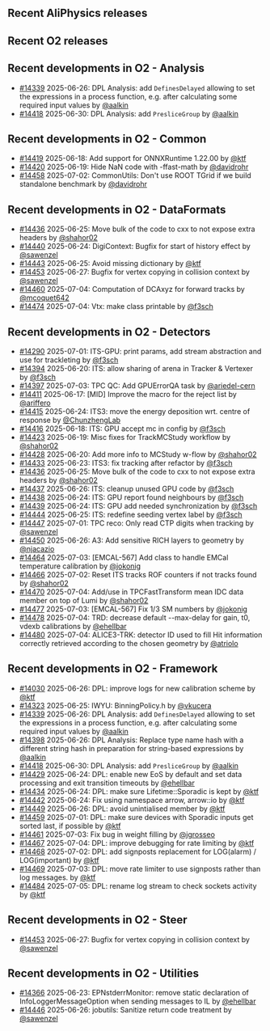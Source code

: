 ## Recent AliPhysics releases
## Recent O2 releases
## Recent developments in O2 - Analysis
- [\#14339](https://github.com/AliceO2Group/AliceO2/pull/14339) 2025-06-26: DPL Analysis: add `DefinesDelayed` allowing to set the expressions in a process function, e.g. after calculating some required input values by [@aalkin](https://github.com/aalkin)
- [\#14418](https://github.com/AliceO2Group/AliceO2/pull/14418) 2025-06-30: DPL Analysis: add `PresliceGroup` by [@aalkin](https://github.com/aalkin)
## Recent developments in O2 - Common
- [\#14419](https://github.com/AliceO2Group/AliceO2/pull/14419) 2025-06-18: Add support for ONNXRuntime 1.22.00 by [@ktf](https://github.com/ktf)
- [\#14420](https://github.com/AliceO2Group/AliceO2/pull/14420) 2025-06-19: Hide NaN code with -ffast-math by [@davidrohr](https://github.com/davidrohr)
- [\#14458](https://github.com/AliceO2Group/AliceO2/pull/14458) 2025-07-02: CommonUtils: Don't use ROOT TGrid if we build standalone benchmark by [@davidrohr](https://github.com/davidrohr)
## Recent developments in O2 - DataFormats
- [\#14436](https://github.com/AliceO2Group/AliceO2/pull/14436) 2025-06-25: Move bulk of the code to cxx to not expose extra headers by [@shahor02](https://github.com/shahor02)
- [\#14440](https://github.com/AliceO2Group/AliceO2/pull/14440) 2025-06-24: DigiContext: Bugfix for start of history effect by [@sawenzel](https://github.com/sawenzel)
- [\#14443](https://github.com/AliceO2Group/AliceO2/pull/14443) 2025-06-25: Avoid missing dictionary by [@ktf](https://github.com/ktf)
- [\#14453](https://github.com/AliceO2Group/AliceO2/pull/14453) 2025-06-27: Bugfix for vertex copying in collision context by [@sawenzel](https://github.com/sawenzel)
- [\#14460](https://github.com/AliceO2Group/AliceO2/pull/14460) 2025-07-04: Computation of DCAxyz for forward tracks by [@mcoquet642](https://github.com/mcoquet642)
- [\#14474](https://github.com/AliceO2Group/AliceO2/pull/14474) 2025-07-04: Vtx: make class printable by [@f3sch](https://github.com/f3sch)
## Recent developments in O2 - Detectors
- [\#14290](https://github.com/AliceO2Group/AliceO2/pull/14290) 2025-07-01: ITS-GPU: print params, add stream abstraction and use for trackleting by [@f3sch](https://github.com/f3sch)
- [\#14394](https://github.com/AliceO2Group/AliceO2/pull/14394) 2025-06-20: ITS: allow sharing of arena in Tracker & Vertexer by [@f3sch](https://github.com/f3sch)
- [\#14397](https://github.com/AliceO2Group/AliceO2/pull/14397) 2025-07-03: TPC QC: Add GPUErrorQA task by [@ariedel-cern](https://github.com/ariedel-cern)
- [\#14411](https://github.com/AliceO2Group/AliceO2/pull/14411) 2025-06-17: [MID] Improve the macro for the reject list by [@ariffero](https://github.com/ariffero)
- [\#14415](https://github.com/AliceO2Group/AliceO2/pull/14415) 2025-06-24: ITS3: move the energy deposition wrt. centre of response by [@ChunzhengLab](https://github.com/ChunzhengLab)
- [\#14416](https://github.com/AliceO2Group/AliceO2/pull/14416) 2025-06-18: ITS: GPU accept mc in config by [@f3sch](https://github.com/f3sch)
- [\#14423](https://github.com/AliceO2Group/AliceO2/pull/14423) 2025-06-19: Misc fixes for TrackMCStudy workflow by [@shahor02](https://github.com/shahor02)
- [\#14428](https://github.com/AliceO2Group/AliceO2/pull/14428) 2025-06-20: Add more info to MCStudy w-flow by [@shahor02](https://github.com/shahor02)
- [\#14433](https://github.com/AliceO2Group/AliceO2/pull/14433) 2025-06-23: ITS3: fix tracking after refactor by [@f3sch](https://github.com/f3sch)
- [\#14436](https://github.com/AliceO2Group/AliceO2/pull/14436) 2025-06-25: Move bulk of the code to cxx to not expose extra headers by [@shahor02](https://github.com/shahor02)
- [\#14437](https://github.com/AliceO2Group/AliceO2/pull/14437) 2025-06-26: ITS: cleanup unused GPU code by [@f3sch](https://github.com/f3sch)
- [\#14438](https://github.com/AliceO2Group/AliceO2/pull/14438) 2025-06-24: ITS: GPU report found neighbours by [@f3sch](https://github.com/f3sch)
- [\#14439](https://github.com/AliceO2Group/AliceO2/pull/14439) 2025-06-24: ITS: GPU add needed synchronization by [@f3sch](https://github.com/f3sch)
- [\#14444](https://github.com/AliceO2Group/AliceO2/pull/14444) 2025-06-25: ITS: redefine seeding vertex label by [@f3sch](https://github.com/f3sch)
- [\#14447](https://github.com/AliceO2Group/AliceO2/pull/14447) 2025-07-01: TPC reco: Only read CTP digits when tracking by [@sawenzel](https://github.com/sawenzel)
- [\#14450](https://github.com/AliceO2Group/AliceO2/pull/14450) 2025-06-26: A3: Add sensitive RICH layers to geometry by [@njacazio](https://github.com/njacazio)
- [\#14464](https://github.com/AliceO2Group/AliceO2/pull/14464) 2025-07-03: [EMCAL-567] Add class to handle EMCal temperature calibration by [@jokonig](https://github.com/jokonig)
- [\#14466](https://github.com/AliceO2Group/AliceO2/pull/14466) 2025-07-02: Reset ITS tracks ROF counters if not tracks found by [@shahor02](https://github.com/shahor02)
- [\#14470](https://github.com/AliceO2Group/AliceO2/pull/14470) 2025-07-04: Add/use in TPCFastTransform mean IDC data member on top of Lumi by [@shahor02](https://github.com/shahor02)
- [\#14477](https://github.com/AliceO2Group/AliceO2/pull/14477) 2025-07-03: [EMCAL-567] Fix 1/3 SM numbers by [@jokonig](https://github.com/jokonig)
- [\#14478](https://github.com/AliceO2Group/AliceO2/pull/14478) 2025-07-04: TRD: decrease default --max-delay for gain, t0, vdexb calibrations by [@ehellbar](https://github.com/ehellbar)
- [\#14480](https://github.com/AliceO2Group/AliceO2/pull/14480) 2025-07-04: ALICE3-TRK: detector ID used to fill Hit information correctly retrieved according to the chosen geometry by [@atriolo](https://github.com/atriolo)
## Recent developments in O2 - Framework
- [\#14030](https://github.com/AliceO2Group/AliceO2/pull/14030) 2025-06-26: DPL: improve logs for new calibration scheme by [@ktf](https://github.com/ktf)
- [\#14323](https://github.com/AliceO2Group/AliceO2/pull/14323) 2025-06-25: IWYU: BinningPolicy.h by [@vkucera](https://github.com/vkucera)
- [\#14339](https://github.com/AliceO2Group/AliceO2/pull/14339) 2025-06-26: DPL Analysis: add `DefinesDelayed` allowing to set the expressions in a process function, e.g. after calculating some required input values by [@aalkin](https://github.com/aalkin)
- [\#14398](https://github.com/AliceO2Group/AliceO2/pull/14398) 2025-06-26: DPL Analysis: Replace type name hash with a different string hash in preparation for string-based expressions by [@aalkin](https://github.com/aalkin)
- [\#14418](https://github.com/AliceO2Group/AliceO2/pull/14418) 2025-06-30: DPL Analysis: add `PresliceGroup` by [@aalkin](https://github.com/aalkin)
- [\#14429](https://github.com/AliceO2Group/AliceO2/pull/14429) 2025-06-24: DPL: enable new EoS by default and set data processing and exit transition timeouts by [@ehellbar](https://github.com/ehellbar)
- [\#14434](https://github.com/AliceO2Group/AliceO2/pull/14434) 2025-06-24: DPL: make sure Lifetime::Sporadic is kept by [@ktf](https://github.com/ktf)
- [\#14442](https://github.com/AliceO2Group/AliceO2/pull/14442) 2025-06-24: Fix using namespace arrow, arrow::io by [@ktf](https://github.com/ktf)
- [\#14449](https://github.com/AliceO2Group/AliceO2/pull/14449) 2025-06-26: DPL: avoid unintialised member by [@ktf](https://github.com/ktf)
- [\#14459](https://github.com/AliceO2Group/AliceO2/pull/14459) 2025-07-01: DPL: make sure devices with Sporadic inputs get sorted last, if possible by [@ktf](https://github.com/ktf)
- [\#14461](https://github.com/AliceO2Group/AliceO2/pull/14461) 2025-07-03: Fix bug in weight filling by [@jgrosseo](https://github.com/jgrosseo)
- [\#14467](https://github.com/AliceO2Group/AliceO2/pull/14467) 2025-07-04: DPL: improve debugging for rate limiting by [@ktf](https://github.com/ktf)
- [\#14468](https://github.com/AliceO2Group/AliceO2/pull/14468) 2025-07-02: DPL: add signposts replacement for LOG(alarm) / LOG(important) by [@ktf](https://github.com/ktf)
- [\#14469](https://github.com/AliceO2Group/AliceO2/pull/14469) 2025-07-03: DPL: move rate limiter to use signposts rather than log messages. by [@ktf](https://github.com/ktf)
- [\#14484](https://github.com/AliceO2Group/AliceO2/pull/14484) 2025-07-05: DPL: rename log stream to check sockets activity by [@ktf](https://github.com/ktf)
## Recent developments in O2 - Steer
- [\#14453](https://github.com/AliceO2Group/AliceO2/pull/14453) 2025-06-27: Bugfix for vertex copying in collision context by [@sawenzel](https://github.com/sawenzel)
## Recent developments in O2 - Utilities
- [\#14366](https://github.com/AliceO2Group/AliceO2/pull/14366) 2025-06-23: EPNstderrMonitor: remove static declaration of InfoLoggerMessageOption when sending messages to IL by [@ehellbar](https://github.com/ehellbar)
- [\#14446](https://github.com/AliceO2Group/AliceO2/pull/14446) 2025-06-26: jobutils: Sanitize return code treatment by [@sawenzel](https://github.com/sawenzel)
